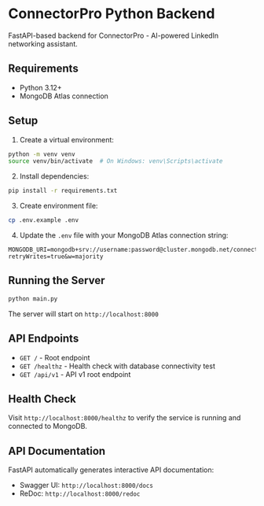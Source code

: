 # ConnectorPro Python Backend

FastAPI-based backend for ConnectorPro - AI-powered LinkedIn networking assistant.

## Requirements

- Python 3.12+
- MongoDB Atlas connection

## Setup

1. Create a virtual environment:
```bash
python -m venv venv
source venv/bin/activate  # On Windows: venv\Scripts\activate
```

2. Install dependencies:
```bash
pip install -r requirements.txt
```

3. Create environment file:
```bash
cp .env.example .env
```

4. Update the `.env` file with your MongoDB Atlas connection string:
```
MONGODB_URI=mongodb+srv://username:password@cluster.mongodb.net/connectorpro?retryWrites=true&w=majority
```

## Running the Server

```bash
python main.py
```

The server will start on `http://localhost:8000`

## API Endpoints

- `GET /` - Root endpoint
- `GET /healthz` - Health check with database connectivity test
- `GET /api/v1` - API v1 root endpoint

## Health Check

Visit `http://localhost:8000/healthz` to verify the service is running and connected to MongoDB.

## API Documentation

FastAPI automatically generates interactive API documentation:
- Swagger UI: `http://localhost:8000/docs`
- ReDoc: `http://localhost:8000/redoc`
